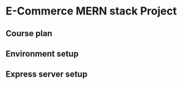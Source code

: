 <!-- md = mark down -->

# E-Commerce MERN stack Project

## Course plan 

## Environment setup 

## Express server setup

